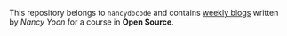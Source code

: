 This repository belongs to `nancydocode` and contains [weekly blogs](https://hunter-college-ossd-fall-2019.github.io/nancydocode-weekly/about/) written by _Nancy Yoon_ for a course in **Open Source**.
